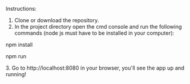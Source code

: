 Instructions:

1. Clone or download the repository.
2. In the project directory open the cmd console and run the following commands (node js must have to be installed in your computer):
<p>npm install</p>
<p>npm run</p>
3. Go to http://localhost:8080 in your browser, you'll see the app up and running!

